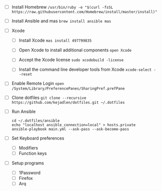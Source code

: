 - [ ] Install Homebrew
  `/usr/bin/ruby -e "$(curl -fsSL https://raw.githubusercontent.com/Homebrew/install/master/install)"`

- [ ] Install Ansible and mas
  `brew install ansible mas`

- [ ] Xcode
  - [ ] Install Xcode
    `mas install 497799835`

  - [ ] Open Xcode to install additional components
    `open Xcode`

  - [ ] Accept the Xcode license
    `sudo xcodebuild -license`

  - [ ] Install the command line developer tools from Xcode
    `xcode-select --reset`

- [ ] Enable Remote Login
  `open /System/Library/PreferencePanes/SharingPref.prefPane`

- [ ] Clone dotfiles
  `git clone --recursive https://github.com/kejadlen/dotfiles.git ~/.dotfiles`

- [ ] Run Ansible
  ```shell
  cd ~/.dotfiles/ansible
  echo "localhost ansible_connection=local" > hosts.private
  ansible-playbook main.yml --ask-pass --ask-become-pass
  ```

- [ ] Set Keyboard preferences
  - [ ] Modifiers
  - [ ] Function keys

- [ ] Setup programs
  - [ ] 1Password
  - [ ] Firefox
  - [ ] Arq
